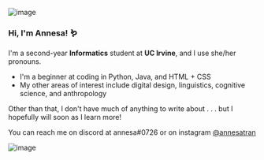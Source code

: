 <!--
**annesatran/annesatran** is a ✨ _special_ ✨ repository because its `README.md` (this file) appears on your GitHub profile.

Here are some ideas to get you started:

- 🔭 I’m currently working on ...
- 🌱 I’m currently learning ...
- 👯 I’m looking to collaborate on ...
- 🤔 I’m looking for help with ...
- 💬 Ask me about ...
- 📫 How to reach me: ...
- 😄 Pronouns: ...
- ⚡ Fun fact: ...
-->
![image](https://user-images.githubusercontent.com/93303711/148670268-c399bf47-9e23-4cc9-814f-49ec898ddd9e.png)

### Hi, I'm Annesa! :worm: 
I'm a second-year **Informatics** student at **UC Irvine**, and I use she/her pronouns.
- I'm a beginner at coding in Python, Java, and HTML + CSS
- My other areas of interest include digital design, linguistics, cognitive science, and anthropology

Other than that, I don't have much of anything to write about . . . but I hopefully will soon as I learn more!  

You can reach me on discord at annesa#0726 or on instagram [@annesatran](https://www.instagram.com/annesatran/)

![image](https://user-images.githubusercontent.com/93303711/148670268-c399bf47-9e23-4cc9-814f-49ec898ddd9e.png)
